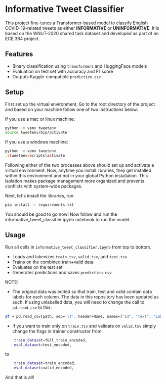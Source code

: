 # Informative Tweet Classifier

This project fine-tunes a Transformer-based model to classify English COVID-19-related tweets as either **INFORMATIVE** or **UNINFORMATIVE**. It is based on the WNUT-2020 shared task dataset and developed as part of an ECE 364 project.

## Features

- Binary classification using `transformers` and HuggingFace models
- Evaluation on test set with accuracy and F1 score
- Outputs Kaggle-compatible `prediction.csv`

## Setup

First set up the virtual environment. Go to the root directory of the project
and based on your machine follow one of two instructions below:

If you use a mac or linux machine:

```bash
python -m venv tweetenv
source tweetenv/bin/activate
```

If you use a windows machine:
```bash
python -m venv tweetenv
.\tweetenv\Scripts\activate
```

Following either of the two processes above should set up and activate a virtual environment. Now, anytime you install libraries, they get installed within this environment and not in your global Python installation. This isolation makes package management more organized and prevents conflicts with system-wide packages.

Next, let's install the libraries, run:

```bash
pip install -r requirements.txt
```
You should be good to go now! Now follow and run the informative_tweet_classifier.ipynb notebook to run the model.

## Usage

Run all cells in ```informative_tweet_classifier.ipynb``` from top to bottom.
- Loads and tokenizes `train.tsv`, `valid.tsv`, and `test.tsv`
- Trains on the combined train+valid data
- Evaluates on the test set
- Generates predictions and saves `prediction.csv`

NOTE:
- The original data was edited so that train, test and valid contain data labels for each column. The data in this repository has been updated as such. If using unlabelled data, you will need to change the call to ```pd.read_csv``` to this:

```bash
df = pd.read_csv(path, sep='\t', header=None, names=["Id", "Text", "Label"])
```

- If you want to train only on `train.tsv` and validate on `valid.tsv` simply change the flags in trainer constructor from:

```bash
    train_dataset=full_train_encoded,
    eval_dataset=test_encoded,
```

to 

```bash
    train_dataset=train_encoded,
    eval_dataset=valid_encoded,
```

And that is all! 
